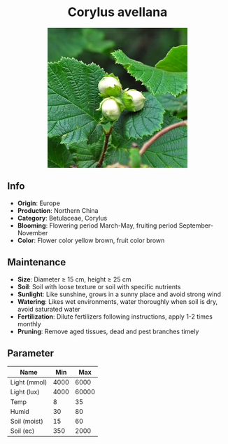 <h1 align='center'>Corylus avellana</h1>
<p align="center">
    <img 
        align='center'
        width='320'
        src="../images/corylus avellana.png" 
        alt='Corylus avellana' />
</p>

## Info

 - **Origin**: Europe
 - **Production**: Northern China
 - **Category**: Betulaceae, Corylus
 - **Blooming**: Flowering period March-May, fruiting period September-November
 - **Color**: Flower color yellow brown, fruit color brown

## Maintenance

 - **Size**: Diameter ≥ 15 cm, height ≥ 25 cm
 - **Soil**: Soil with loose texture or soil with specific nutrients
 - **Sunlight**: Like sunshine, grows in a sunny place and avoid strong wind
 - **Watering**: Likes wet environments, water thoroughly when soil is dry, avoid saturated water
 - **Fertilization**: Dilute fertilizers following instructions, apply 1-2 times monthly
 - **Pruning**: Remove aged tissues, dead and pest branches timely

## Parameter

| Name         | Min  | Max   |
|--------------|------|-------|
| Light (mmol) | 4000 | 6000  |
| Light (lux)  | 4000 | 60000 |
| Temp         | 8    | 35    |
| Humid        | 30   | 80    |
| Soil (moist) | 15   | 60    |
| Soil (ec)    | 350  | 2000  |
